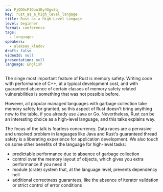 ```yaml
---
id: PjQDGsFIQoo1By4Ogv3q
key: rust_as_a_high_level_langage
title: Rust as a High-Level Langage
level: beginner
format: conference
tags:
  - languages
speakers:
  - aleksey_kladov
draft: false
videoId: null
presentation: null
language: English
---
```

The singe most important feature of Rust is memory safety. Writing code with performance of C++, at a typical development cost, and with guaranteed absence of certain classes of memory safety related vulnerabilities is something that was not possible before. 

However, all popular managed languages with garbage collection take memory safety for granted, so this aspect of Rust doesn't bring anything new to the table, if you already use Java or Go. Nevertheless, Rust can be an interesting choice as a high-level language, and this talks explains way.  

The focus of the talk is fearless concurrency. Data races are a pervasive and unsolved problem in languages like Java and Rust's guaranteed thread safety is a liberating experience for application development. We also touch on some other benefits of the language for high-level tasks:

* predictable performance due to absence of garbage  collection
*  control over the memory layout of objects, which gives you extra performance if you need it
*  module (crate) system that, at the language level, prevents dependency hell
* additional correctness guarantees, like the absence of iterator validation or strict control of error conditions